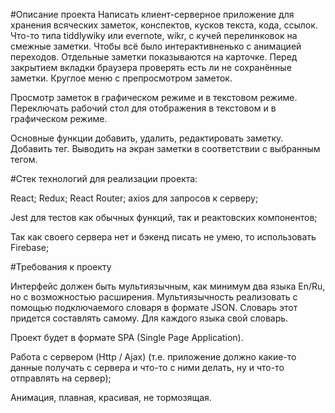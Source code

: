 #Описание проекта
Написать клиент-серверное приложение для хранения всяческих заметок, конспектов, кусков текста, кода, ссылок. 
Что-то типа tiddlywiky или evernote, wikr, c кучей перелинковок на смежные заметки.
Чтобы всё было интерактивненько с анимацией переходов.
Отдельные заметки показываются на карточке. 
Перед закрытием вкладки браузера проверять есть ли не сохранённые заметки.
Круглое меню с препросмотром заметок.

Просмотр заметок в графическом режиме и в текстовом режиме. 
Переключать рабочий стол для отображения в текстовом и в графическом режиме.

Основные функции добавить, удалить, редактировать заметку. Добавить тег. 
Выводить на экран заметки в соответствии с выбранным тегом. 

#Стек технологий для реализации проекта:

React;
Redux;
React Router;
axios для запросов к серверу;

Jest для тестов как обычных функций, так и реактовских компонентов;

Так как своего сервера нет и бэкенд писать не умею, то использовать Firebase;

#Требования к проекту

Интерфейс должен быть мультиязычным, как минимум два языка En/Ru, но с возможностью расширения.
Мультиязычность реализовать с помощью подключаемого словаря в формате JSON. Словарь этот придется составлять самому.
Для каждого языка свой словарь.

Проект будет в формате SPA (Single Page Application).

Работа с сервером (Http / Ajax) (т.е. приложение должно какие-то данные получать с сервера и что-то с ними делать, ну и что-то отправлять на сервер);

Анимация, плавная, красивая, не тормозящая.

